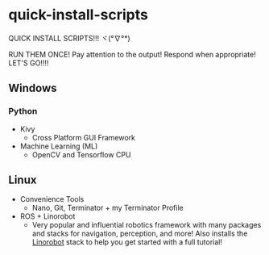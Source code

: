 # quick-install-scripts
QUICK INSTALL SCRIPTS!!! ヾ(°∇°*) 

RUN THEM ONCE! Pay attention to the output! Respond when appropriate! LET'S GO!!!!



## Windows

### Python

- Kivy
  - Cross Platform GUI Framework
- Machine Learning (ML)
  - OpenCV and Tensorflow CPU

## Linux

- Convenience Tools
  - Nano, Git, Terminator + my Terminator Profile
- ROS + Linorobot
  - Very popular and influential robotics framework with many packages and stacks for navigation, perception, and more! Also installs the [Linorobot](http://linorobot.org) stack to help you get started with a full tutorial!